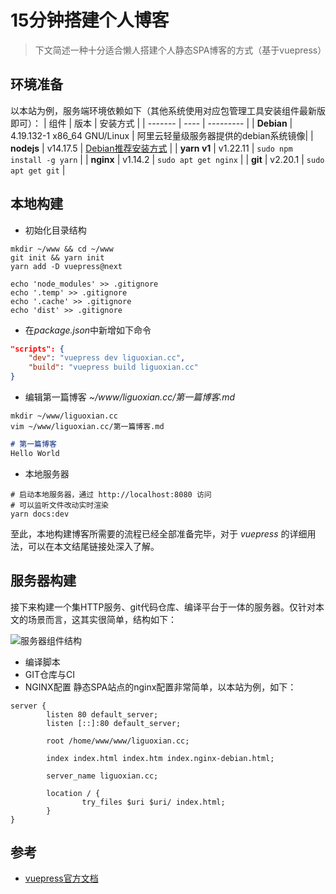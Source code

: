# 15分钟搭建个人博客

> 下文简述一种十分适合懒人搭建个人静态SPA博客的方式（基于vuepress）

## 环境准备
以本站为例，服务端环境依赖如下（其他系统使用对应包管理工具安装组件最新版即可）：
|  组件   | 版本  | 安装方式 |
|  -------  | ----  | --------- |
| **Debian**  | 4.19.132-1 x86_64 GNU/Linux | 阿里云轻量级服务器提供的debian系统镜像|
| **nodejs**  | v14.17.5 | [Debian推荐安装方式](https://joshtronic.com/2020/04/21/how-to-install-nodejs-14-on-debian-sid/) |
| **yarn v1**  | v1.22.11 | ```sudo npm install -g yarn``` |
| **nginx**  | v1.14.2 | ```sudo apt get nginx``` |
| **git**  | v2.20.1 | ```sudo apt get git``` |

## 本地构建
- 初始化目录结构
```shell
mkdir ~/www && cd ~/www
git init && yarn init
yarn add -D vuepress@next

echo 'node_modules' >> .gitignore
echo '.temp' >> .gitignore
echo '.cache' >> .gitignore
echo 'dist' >> .gitignore
```

- 在*package.json*中新增如下命令
```json
"scripts": {
    "dev": "vuepress dev liguoxian.cc",
    "build": "vuepress build liguoxian.cc"
}
```

- 编辑第一篇博客 *~/www/liguoxian.cc/第一篇博客.md*
```shell
mkdir ~/www/liguoxian.cc 
vim ~/www/liguoxian.cc/第一篇博客.md
```
```markdown
# 第一篇博客
Hello World
```

- 本地服务器
```shell
# 启动本地服务器，通过 http://localhost:8080 访问
# 可以监听文件改动实时渲染
yarn docs:dev
```

至此，本地构建博客所需要的流程已经全部准备完毕，对于 *vuepress* 的详细用法，可以在本文结尾链接处深入了解。

## 服务器构建
接下来构建一个集HTTP服务、git代码仓库、编译平台于一体的服务器。仅针对本文的场景而言，这其实很简单，结构如下：

![服务器组件结构](/images/1.jpg)

- 编译脚本
- GIT仓库与CI
- NGINX配置
静态SPA站点的nginx配置非常简单，以本站为例，如下：
```nginx
server {
        listen 80 default_server;
        listen [::]:80 default_server;

        root /home/www/www/liguoxian.cc;

        index index.html index.htm index.nginx-debian.html;

        server_name liguoxian.cc;

        location / {
                try_files $uri $uri/ index.html;
        }
}
```

## 参考
- [vuepress官方文档](https://v2.vuepress.vuejs.org/zh/guide/)







